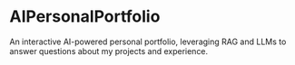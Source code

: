 # AIPersonalPortfolio
An interactive AI-powered personal portfolio, leveraging RAG and LLMs to answer questions about my projects and experience.
